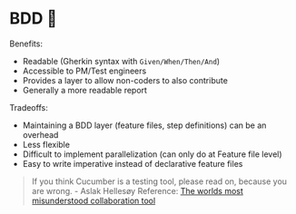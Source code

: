 # BDD 🤝

Benefits:

- Readable (Gherkin syntax with `Given/When/Then/And`)
- Accessible to PM/Test engineers
- Provides a layer to allow non-coders to also contribute
- Generally a more readable report

Tradeoffs:

- Maintaining a BDD layer (feature files, step definitions) can be an overhead
- Less flexible
- Difficult to implement parallelization (can only do at Feature file level)
- Easy to write imperative instead of declarative feature files

> If you think Cucumber is a testing tool, please read on, because you are wrong. - Aslak Hellesøy
> Reference:
> [The worlds most misunderstood collaboration tool](https://cucumber.io/blog/collaboration/the-worlds-most-misunderstood-collaboration-tool/)
